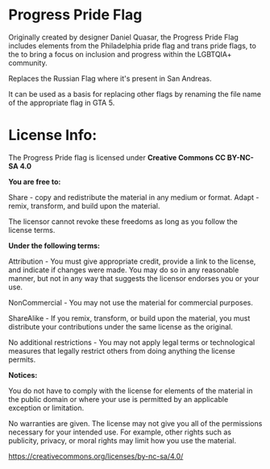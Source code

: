 # Progress Pride Flag

Originally created by designer Daniel Quasar, the Progress Pride Flag includes elements from the Philadelphia pride flag and trans pride flags, to the to bring a focus on inclusion and progress within the LGBTQIA+ community.

Replaces the Russian Flag where it's present in San Andreas. 

It can be used as a basis for replacing other flags by renaming the file name of the appropriate flag in GTA 5.


# License Info:

The Progress Pride flag is licensed under **Creative Commons CC BY-NC-SA 4.0**

**You are free to:**

Share - copy and redistribute the material in any medium or format.
Adapt - remix, transform, and build upon the material.


The licensor cannot revoke these freedoms as long as you follow the license terms.

**Under the following terms:**

Attribution - You must give appropriate credit, provide a link to the license, and indicate if changes were made. You may do so in any reasonable manner, but not in any way that suggests the licensor endorses you or your use.

NonCommercial - You may not use the material for commercial purposes.

ShareAlike - If you remix, transform, or build upon the material, you must distribute your contributions under the same license as the original.

No additional restrictions - You may not apply legal terms or technological measures that legally restrict others from doing anything the license permits.

**Notices:**

You do not have to comply with the license for elements of the material in the public domain or where your use is permitted by an applicable exception or limitation.

No warranties are given. The license may not give you all of the permissions necessary for your intended use. For example, other rights such as publicity, privacy, or moral rights may limit how you use the material.


https://creativecommons.org/licenses/by-nc-sa/4.0/
